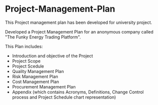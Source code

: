 # Project-Management-Plan
This Project management plan has been developed for university project. 

Developed a Project Management Plan for an anonymous company called "The Funky Energy Trading Platform". 

This Plan includes: 
- Introduction and objective of the Project 
- Project Scope 
- Project Scedule 
- Quality Management Plan 
- Risk Management Plan 
- Cost Management Plan 
- Procurement Management Plan 
- Appendix (which contains Acronyms, Definitions, Change Control process and Project Schedule chart representation)
